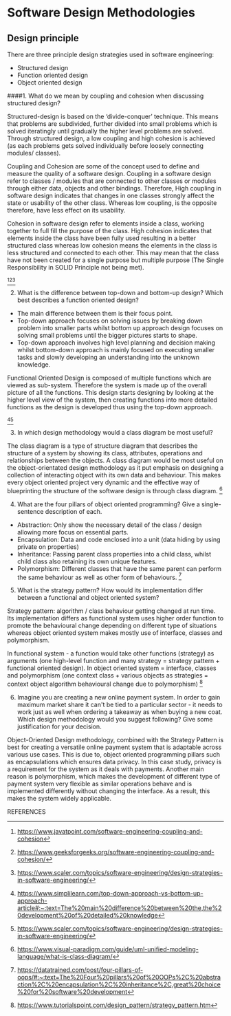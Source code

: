 # Software Design Methodologies

## Design principle

There are three principle design strategies used in software engineering:
* Structured design
* Function oriented design
* Object oriented design



####1. What do we mean by coupling and cohesion when discussing structured design?

Structured-design is based on the ‘divide-conquer’ technique. This means that problems are subdivided, further divided into small problems which is solved iteratingly until gradually the higher level problems are solved. Through structured design, a low coupling and high cohesion is achieved (as each problems gets solved individually before loosely connecting modules/ classes). 

Coupling and Cohesion are some of the concept used to define and measure the quality of a software design. Coupling in a software design refer to classes / modules that are connected to other classes or modules through either data, objects and other bindings. Therefore, High coupling in software design indicates that changes in one classes strongly affect the state or usability of the other class. Whereas low coupling, is the opposite therefore, have less effect on its usability.

Cohesion in software design refer to elements inside a class, working together to full fill the purpose of the class. High cohesion indicates that elements inside the class have been fully used resulting in a better structured class whereas low cohesion means the elements in the class is less structured and connected to each other. This may mean that the class have not been created for a single purpose but multiple purpose (The Single Responsibility in SOLID Principle not being met). 

[^1][^2][^3]


2. What is the difference between top-down and bottom-up design? Which best describes a function oriented design?
   
- The main difference between them is their focus point. 
- Top-down approach focuses on solving issues by breaking down problem into smaller parts whilst bottom up approach design focuses on solving small problems until the bigger pictures starts to shape. 
- Top-down approach involves high level planning and decision making whilst bottom-down approach is mainly focused on executing smaller tasks and slowly developing an understanding into the unknown knowledge. 

Functional Oriented Design is composed of multiple functions which are viewed as sub-system. Therefore the system is made up of the overall picture of all the functions. This design starts designing by looking at the higher level view of the system, then creating functions into more detailed functions as the design is developed thus using the top-down approach. 

[^4][^5]


3. In which design methodology would a class diagram be most useful?
   
The class diagram is a type of structure diagram that describes the structure of a system by showing its class, attributes, operations and relationships between the objects. A class diagram would be most useful on the object-orientated design methodology as it put emphasis on designing a collection of interacting object with its own data and behaviour. This makes every object oriented project very dynamic and the effective way of blueprinting the structure of the software design is through class diagram. [^6]


4. What are the four pillars of object oriented programming? Give a single-sentence description of each.

- Abstraction: Only show the necessary detail of the class / design allowing more focus on essential parts.
- Encapsulation: Data and code enclosed into a unit (data hiding by using private on properties)
- Inheritance: Passing parent class properties into a child class, whilst child class also retaining its own unique features. 
- Polymorphism: Different classes that have the same parent can perform the same behaviour as well as other form of behaviours.
[^7]


5. What is the strategy pattern? How would its implementation differ between a functional and object oriented system?
   
Strategy pattern: algorithm / class behaviour getting changed at run time. Its implementation differs as functional system uses higher order function to promote the behavioural change depending on different type of situations whereas object oriented system makes mostly use of interface, classes and polymorphism.

In functional system - a function would take other functions (strategy) as arguments (one high-level function and many strategy = strategy pattern + functional  oriented design).
In object oriented system = interface, classes and polymorphism (one context class + various objects as strategies = context object algorithm behavioural change due to polymorphism) 
[^8]


6. Imagine you are creating a new online payment system. In order to gain maximum market share it can't be tied to a particular sector - it needs to work just as well when ordering a takeaway as when buying a new coat. Which design methodology would you suggest following? Give some justification for your decision.

Object-Oriented Design methodology, combined with the Strategy Pattern is best for creating a versatile online payment system that is adaptable across various use cases. This is due to, object oriented programming pillars such as encapsulations which ensures data privacy. In this case study, privacy is a requirement for the system as it deals with payments. Another main reason is polymorphism, which makes the development of different type of payment system very flexible as similar operations behave and is implemented differently without changing the interface. As a result, this makes the system widely applicable. 

REFERENCES
[^1]:https://www.javatpoint.com/software-engineering-coupling-and-cohesion
[^2]:https://www.geeksforgeeks.org/software-engineering-coupling-and-cohesion/
[^3]:https://www.scaler.com/topics/software-engineering/design-strategies-in-software-engineering/
[^4]:https://www.simplilearn.com/top-down-approach-vs-bottom-up-approach-article#:~:text=The%20main%20difference%20between%20the,the%20development%20of%20detailed%20knowledge
[^5]:https://www.scaler.com/topics/software-engineering/design-strategies-in-software-engineering/
[^6]:https://www.visual-paradigm.com/guide/uml-unified-modeling-language/what-is-class-diagram/
[^7]:https://datatrained.com/post/four-pillars-of-oops/#:~:text=The%20Four%20pillars%20of%20OOPs%2C%20abstraction%2C%20encapsulation%2C%20inheritance%2C,great%20choice%20for%20software%20development
[^8]:https://www.tutorialspoint.com/design_pattern/strategy_pattern.htm
